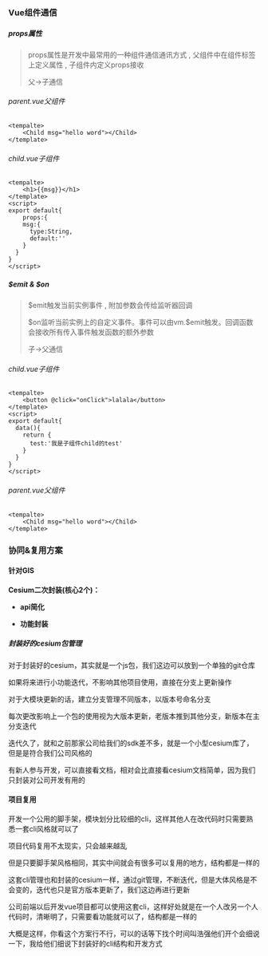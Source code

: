 ### Vue组件通信





##### props属性

> props属性是开发中最常用的一种组件通信通讯方式 , 父组件中在组件标签上定义属性 , 子组件内定义props接收
>
> 父->子通信

###### parent.vue父组件

```vue
<tempalte>
	<Child msg="hello word"></Child>
</template>
```

###### child.vue子组件

```vue
<tempalte>
	<h1>{{msg}}</h1>
</template>
<script>
export default{
	props:{
    msg:{
      type:String,
      default:''
    }
  }
}
</script>
```



##### $emit & \$on

> $emit触发当前实例事件 , 附加参数会传给监听器回调
>
> \$on监听当前实例上的自定义事件。事件可以由vm.$emit触发。回调函数会接收所有传入事件触发函数的额外参数 
>
> 子->父通信

###### child.vue子组件

```vue
<tempalte>
	<button @click="onClick">lalala</button>
</template>
<script>
export default{
  data(){
    return {
      test:'我是子组件child的test'
    }
  }
}
</script>
```

###### parent.vue父组件

```vue
<tempalte>
	<Child msg="hello word"></Child>
</template>
```























### 协同&复用方案

#### 针对GIS

**Cesium二次封装(核心2个)：**

- **api简化**

- **功能封装**



##### 封装好的cesium包管理

对于封装好的cesium，其实就是一个js包，我们这边可以放到一个单独的git仓库

如果将来进行小功能迭代，不影响其他项目使用，直接在分支上更新操作

对于大模块更新的话，建立分支管理不同版本，以版本号命名分支

每次更改影响上一个包的使用视为大版本更新，老版本推到其他分支，新版本在主分支迭代

迭代久了，就和之前那家公司给我们的sdk差不多，就是一个小型cesium库了，但是是符合我们公司风格的

有新人参与开发，可以直接看文档，相对会比直接看cesium文档简单，因为我们只封装对公司开发有用的



#### 项目复用

开发一个公用的脚手架，模块划分比较细的cli，这样其他人在改代码时只需要熟悉一套cli风格就可以了

项目代码复用不太现实，只会越来越乱

但是只要脚手架风格相同，其实中间就会有很多可以复用的地方，结构都是一样的

这套cli管理也和封装的cesium一样，通过git管理，不断迭代，但是大体风格是不会变的，迭代也只是官方版本更新了，我们这边再进行更新

公司前端以后开发vue项目都可以使用这套cli，这样好处就是在一个人改另一个人代码时，清晰明了，只需要看功能就可以了，结构都是一样的



大概是这样，你看这个方案行不行，可以的话等下找个时间叫浩强他们开个会细说一下，我给他们细说下封装好的cli结构和开发方式



















